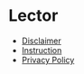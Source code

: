 # Lector

* [Disclaimer](./disclaimer.md)
* [Instruction](./manual.md)
* [Privacy Policy](./privacy.md)
